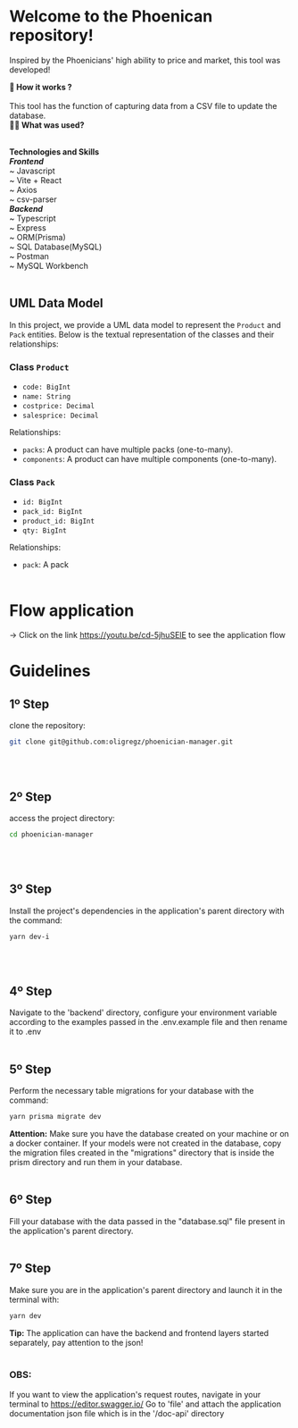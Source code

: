 # Welcome to the Phoenican repository!

Inspired by the Phoenicians' high ability to price and market, this tool was developed!<br />

<summary><strong>🤷 How it works ?</strong></summary><br />
This tool has the function of capturing data from a CSV file to update the database.<br />

<summary><strong>👨‍💻 What was used?</strong></summary><br />

<strong>Technologies and Skills</strong><br />
<strong>_Frontend_</strong> <br />
~ Javascript<br />
~ Vite + React<br />
~ Axios<br />
~ csv-parser<br />
<strong>_Backend_</strong> <br />
~ Typescript<br />
~ Express<br />
~ ORM(Prisma)<br />
~ SQL Database(MySQL)<br />
~ Postman<br />
~ MySQL Workbench<br /><br />

## UML Data Model

In this project, we provide a UML data model to represent the `Product` and `Pack` entities. Below is the textual representation of the classes and their relationships:

### Class `Product`
- `code: BigInt`
- `name: String`
- `costprice: Decimal`
- `salesprice: Decimal`

Relationships:
- `packs`: A product can have multiple packs (one-to-many).
- `components`: A product can have multiple components (one-to-many).

### Class `Pack`
- `id: BigInt`
- `pack_id: BigInt`
- `product_id: BigInt`
- `qty: BigInt`

Relationships:
- `pack`: A pack
<br /><br />

# Flow application <br />
-> Click on the link https://youtu.be/cd-5jhuSElE to see the application flow

# Guidelines<br />

## 1º Step
clone the repository:
  ```bash
  git clone git@github.com:oligregz/phoenician-manager.git
  ```
<br /><br />

## 2º Step
access the project directory:
  ```bash
  cd phoenician-manager
  ```
<br /><br />

## 3º Step
Install the project's dependencies in the application's parent directory with the command:
  ```bash
  yarn dev-i
  ```
<br /><br />

## 4º Step
Navigate to the 'backend' directory, configure your environment variable according to the examples passed in the .env.example file and then rename it to .env<br /><br />

## 5º Step
Perform the necessary table migrations for your database with the command:
  ```bash
  yarn prisma migrate dev
  ```
<strong>Attention:</strong> Make sure you have the database created on your machine or on a docker container.
If your models were not created in the database, copy the migration files created in the "migrations" directory that is inside the prism directory and run them in your database.
<br /><br />

## 6º Step
Fill your database with the data passed in the "database.sql" file present in the application's parent directory.
<br /><br />

## 7º Step
Make sure you are in the application's parent directory and launch it in the terminal with:
  ```bash
  yarn dev
  ```
<strong>Tip:</strong> The application can have the backend and frontend layers started separately, pay attention to the json!
<br /><br />

### OBS:<br />
If you want to view the application's request routes, navigate in your terminal to https://editor.swagger.io/
Go to 'file' and attach the application documentation json file which is in the '/doc-api' directory